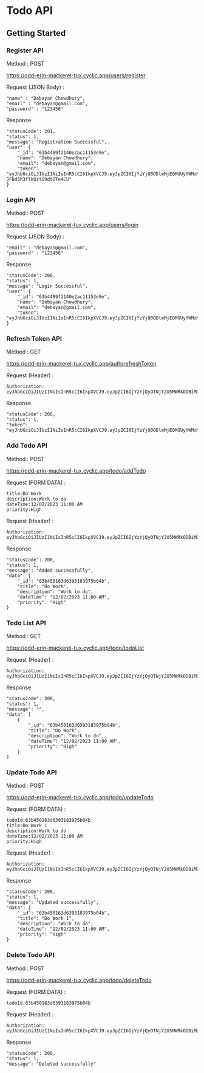 
# Todo API

## Getting Started

### Register API

Method : POST

https://odd-erin-mackerel-tux.cyclic.app/users/register


Request (JSON Body) : 


    "name" : "Debayan Chowdhury",
    "email" : "debayan@gmail.com",
    "password" : "123456"


Response 

    "statusCode": 201,
    "status": 1,
    "message": "Registration Successful",
    "user": {
        "_id": "63b4489f2140e2ac11153e9e",
        "name": "Debayan Chowdhury",
        "email": "debayan@gmail.com",
        "token": "eyJhbGciOiJIUzI1NiIsInR5cCI6IkpXVCJ9.eyJpZCI6IjYzYjQ0ODlmMjE0MGUyYWMxMTE1M2U5ZSIsImlhdCI6MTY3Mjc1OTQ1NSwiZXhwIjoxNjcyNzYzMDU1fQ.2lHtLdu0ihfrQy90FFX-JFBd5h3flkOztG9dtOTe4CU"
    }


### Login API

Method : POST

https://odd-erin-mackerel-tux.cyclic.app/users/login


Request (JSON Body) : 

    "email" : "debayan@gmail.com",
    "password" : "123456"

Response 


    "statusCode": 200,
    "status": 1,
    "message": "Login Successful",
    "user": {
        "_id": "63b4489f2140e2ac11153e9e",
        "name": "Debayan Chowdhury",
        "email": "debayan@gmail.com",
        "token": "eyJhbGciOiJIUzI1NiIsInR5cCI6IkpXVCJ9.eyJpZCI6IjYzYjQ0ODlmMjE0MGUyYWMxMTE1M2U5ZSIsImlhdCI6MTY3Mjc1OTU2NCwiZXhwIjoxNjcyNzYzMTY0fQ.rPmqiGcamN05ne8Q2UAoeZhk25iIb5B2CCpJoMIAH1A"
    }


### Refresh Token API

Method : GET

https://odd-erin-mackerel-tux.cyclic.app/auth/refreshToken

Request (Header) : 

    Authorization: eyJhbGciOiJIUzI1NiIsInR5cCI6IkpXVCJ9.eyJpZCI6IjYzYjQyOTNjY2U5MWRkODBiMDRjOTZjNiIsImlhdCI6MTY3Mjc1Nzc4OCwiZXhwIjoxNjcyNzYxMzg4fQ.ChvNajGbEs6hxfm0nfeUqibnEItY9tGpsLqFULShEnY

Response 

    "statusCode": 200,
    "status": 1,
    "token": "eyJhbGciOiJIUzI1NiIsInR5cCI6IkpXVCJ9.eyJpZCI6IjYzYjQ0ODlmMjE0MGUyYWMxMTE1M2U5ZSIsImlhdCI6MTY3Mjc2MjE0MywiZXhwIjoxNjcyNzY1NzQzfQ.DK6HcxSSnb5UMwOpSyDpWtOZEduNHsxlDoOo2VOfFqQ"



### Add Todo API

Method : POST

https://odd-erin-mackerel-tux.cyclic.app/todo/addTodo


Request (FORM DATA) : 

    title:Do Work
    description:Work to do
    dateTime:12/02/2023 11:00 AM
    priority:High

Request (Header) : 

    Authorization: eyJhbGciOiJIUzI1NiIsInR5cCI6IkpXVCJ9.eyJpZCI6IjYzYjQyOTNjY2U5MWRkODBiMDRjOTZjNiIsImlhdCI6MTY3Mjc1Nzc4OCwiZXhwIjoxNjcyNzYxMzg4fQ.ChvNajGbEs6hxfm0nfeUqibnEItY9tGpsLqFULShEnY

Response 

    "statusCode": 200,
    "status": 1,
    "message": "Added successfully",
    "data": {
        "_id": "63b450163d6393183975b04b",
        "title": "Do Work",
        "description": "Work to do",
        "dateTime": "12/02/2023 11:00 AM",
        "priority": "High"
    }

### Todo List API

Method : GET

https://odd-erin-mackerel-tux.cyclic.app/todo/todoList

Request (Header) : 

    Authorization: eyJhbGciOiJIUzI1NiIsInR5cCI6IkpXVCJ9.eyJpZCI6IjYzYjQyOTNjY2U5MWRkODBiMDRjOTZjNiIsImlhdCI6MTY3Mjc1Nzc4OCwiZXhwIjoxNjcyNzYxMzg4fQ.ChvNajGbEs6hxfm0nfeUqibnEItY9tGpsLqFULShEnY

Response 

    "statusCode": 200,
    "status": 1,
    "message": "",
    "data": [
        {
            "_id": "63b450163d6393183975b04b",
            "title": "Do Work",
            "description": "Work to do",
            "dateTime": "12/02/2023 11:00 AM",
            "priority": "High"
        }
    ]

### Update Todo API

Method : POST

https://odd-erin-mackerel-tux.cyclic.app/todo/updateTodo

Request (FORM DATA) : 

    todoId:63b450163d6393183975b04b
    title:Do Work 1
    description:Work to do
    dateTime:12/02/2023 11:00 AM
    priority:High

Request (Header) : 

    Authorization: eyJhbGciOiJIUzI1NiIsInR5cCI6IkpXVCJ9.eyJpZCI6IjYzYjQyOTNjY2U5MWRkODBiMDRjOTZjNiIsImlhdCI6MTY3Mjc1Nzc4OCwiZXhwIjoxNjcyNzYxMzg4fQ.ChvNajGbEs6hxfm0nfeUqibnEItY9tGpsLqFULShEnY

Response


    "statusCode": 200,
    "status": 1,
    "message": "Updated successfully",
    "data": {
        "_id": "63b450163d6393183975b04b",
        "title": "Do Work 1",
        "description": "Work to do",
        "dateTime": "12/02/2023 11:00 AM",
        "priority": "High"
    }


### Delete Todo API

Method : POST

https://odd-erin-mackerel-tux.cyclic.app/todo/deleteTodo

Request (FORM DATA) : 

    todoId:63b450163d6393183975b04b

Request (Header) : 

    Authorization: eyJhbGciOiJIUzI1NiIsInR5cCI6IkpXVCJ9.eyJpZCI6IjYzYjQyOTNjY2U5MWRkODBiMDRjOTZjNiIsImlhdCI6MTY3Mjc1Nzc4OCwiZXhwIjoxNjcyNzYxMzg4fQ.ChvNajGbEs6hxfm0nfeUqibnEItY9tGpsLqFULShEnY

Response


    "statusCode": 200,
    "status": 1,
    "message": "Deleted successfully"
